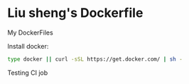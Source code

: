# Liu sheng's Dockerfile
My DockerFiles

Install docker:
```bash
type docker || curl -sSL https://get.docker.com/ | sh -
```

Testing CI job
